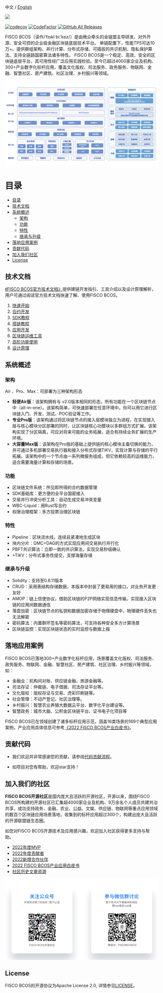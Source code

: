 中文 / [English](docs/README_EN1.md)

![](./docs/FISCO_BCOS_Logo.svg)

[![codecov](https://codecov.io/gh/FISCO-BCOS/FISCO-BCOS/branch/master/graph/badge.svg)](https://codecov.io/gh/FISCO-BCOS/FISCO-BCOS)
[![CodeFactor](https://www.codefactor.io/repository/github/fisco-bcos/FISCO-BCOS/badge)](https://www.codefactor.io/repository/github/fisco-bcos/FISCO-BCOS)
[![GitHub All Releases](https://img.shields.io/github/downloads/FISCO-BCOS/FISCO-BCOS/total.svg)](https://github.com/FISCO-BCOS/FISCO-BCOS)

FISCO BCOS（读作/ˈfɪskl  bi:ˈkɒz/）是由微众牵头的金链盟主导研发、对外开源、安全可控的企业级金融区块链底层技术平台。
单链配置下，性能TPS可达10万+。提供群组架构、并行计算、分布式存储、可插拔的共识机制、隐私保护算法、支持全链路国密算法诸多特性。
FISCO BCOS是一个稳定、高效、安全的区块链底层平台，其可用性经广泛应用实践检验。至今已超过4000家企业及机构、300+产业数字化标杆应用，覆盖文化版权、司法服务、政务服务、物联网、金融、智慧社区、房产建筑、社区治理、乡村振兴等领域。

![](./docs/Technical-Architecture.png)

# 目录
- [目录](#目录)
- [技术文档](#技术文档)
- [系统概述](#系统概述)
  - [架构](#架构)
  - [功能](#功能)
  - [特性](#特性)
  - [继承与升级](#继承与升级)
- [落地应用案例](#落地应用案例)
- [贡献代码](#贡献代码)
- [加入我们社区](#加入我们社区)
- [License](#License)

## 技术文档
[《FISCO BCOS官方技术文档》](https://fisco-bcos-doc.readthedocs.io/zh_CN/latest/index.html)提供建链开发指引、工具介绍以及设计原理解析，用户可通过阅读官方技术文档快速了解、使用FISCO BCOS。
1. [快速开始](https://fisco-bcos-doc.readthedocs.io/zh_CN/latest/docs/quick_start/hardware_requirements.html)
2. [合约开发](https://fisco-bcos-doc.readthedocs.io/zh_CN/latest/docs/contract_develop/solidity_develop.html)
3. [SDK教程](https://fisco-bcos-doc.readthedocs.io/zh_CN/latest/docs/sdk/index.html)
4. [搭链教程](https://fisco-bcos-doc.readthedocs.io/zh_CN/latest/docs/tutorial/air/index.html)
5. [应用开发](https://fisco-bcos-doc.readthedocs.io/zh_CN/latest/docs/develop/index.html)
6. [区块链运维工具](https://fisco-bcos-doc.readthedocs.io/zh_CN/latest/docs/operation_and_maintenance/build_chain.html)
7. [高阶功能使用](https://fisco-bcos-doc.readthedocs.io/zh_CN/latest/docs/advanced_function/safety.html)
8. [设计原理](https://fisco-bcos-doc.readthedocs.io/zh_CN/latest/docs/design/architecture.html)


## 系统概述

### 架构

Air 、Pro、Max：可部署为三种架构形态

- **轻便Air版**：该架构拥有与 v2.0版本相同的形态，所有功能在一个区块链节点中（all-in-one）。该架构简单，可快速部署在任意环境中。你可以用它进行区块链入门、开发、测试、POC验证等工作。
- **专业Pro版**：该架构通过将区块链节点的接入层模块独立为进程，在实现接入层与核心模块分区部署的同时，让区块链核心功模块以多群组方式扩展。该架构实现了分区隔离，可应对将来可能的业务拓展，适合有持续业务扩展的生产环境。
- **大容量Max版**：该架构在Pro版的基础上提供链的核心模块主备切换的能力，并可通过多机部署交易执行器和接入分布式存储TiKV，实现计算与存储的平行拓展。该架构中的一个节点由一系列微服务组成，但它依赖较高的运维能力，适合需要海量计算和存储的场景。

### 功能

- 区块链文件系统：所见即所得的合约数据管理
- SDK基础库：更方便的全平台国密接入
- 交易并行冲突分析工具：自动生成交易冲突变量
- WBC-Liquid：用Rust写合约
- 权限治理框架：多方投票治理区块链

### 特性

- Pipeline：区块流水线，连续且紧凑地生成区块
- 块内分片：DMC+DAG的方式实现应用间交易执行并行化
- PBFT共识算法：立即一致的共识算法，实现交易秒级确认
- +TiKV：分布式事务性提交，支撑海量存储

### 继承与升级

- Solidity：支持至0.8.11版本
- CRUD：采用表结构存储数据，本版本中封装了更易用的接口，对业务开发更友好
- AMOP：链上信使协议，借助区块链的P2P网络实现信息传输，实现接入区块链的应用间数据通信
- 落盘加密：区块链节点的私钥和数据加密存储于物理硬盘中，物理硬件丢失也无法解密
- 密码算法：内置群环签名等密码算法，可支持各种安全多方计算场景
- 区块链监控：实现区块链状态的实时监控与数据上报

## 落地应用案例

FISCO BCOS已落地300+产业数字化标杆应用，场景覆盖文化版权、司法服务、政务服务、物联网、金融、智慧社区、房产建筑、社区治理、乡村振兴等领域，如：

- 金融业：机构间对账、供应链金融、旅游金融等。
- 司法存证：仲裁链、电子借据、司法存证平台等。
- 文化版权：版权存证与交易、虎彩印刷链等。
- 社会管理：不动产登记、社区治理等。
- 乡村振兴：智慧农业养殖大数据云平台、数字化平台建设等。
- 智慧政务：城市大脑、公积金区块链平台、证书电子化项目等
  
FISCO BCOS已在领域创建了诸多标杆应用示范，涵盖16类场景的169个典型应用案例，产业应用具体信息可参考[《2022 FISCO BCOS产业白皮书》](https://mp.weixin.qq.com/s/hERIQbnkd_-uAMVRx7Q6WQ)。

## 贡献代码

- 我们欢迎并非常感谢您的贡献，请参阅[代码贡献流程](https://fisco-bcos-doc.readthedocs.io/zh_CN/latest/docs/community/pr.html#)。

- 如项目对您有帮助，欢迎star支持！

## 加入我们的社区

**FISCO BCOS开源社区**是国内庞大且活跃的开源社区，开源以来，围绕FISCO BCOS所构建的开源社区已汇集超4000家企业及机构、9万余名个人成员共建共治共享，成功支持政务、金融、农业、公益、文娱、供应链、物联网等重点应用领域的数百个区块链应用场景落地，收集到的标杆应用超过300个，构建出庞大且活跃的开源联盟链生态圈。

如您对FISCO BCOS开源技术及应用感兴趣，欢迎加入社区获得更多支持与帮助。
- [2022年度MVP](https://fisco-bcos-doc.readthedocs.io/zh_CN/latest/docs/community/MVP_list_new.html)
- [2022年度贡献者](https://fisco-bcos-doc.readthedocs.io/zh_CN/latest/docs/community/contributor_list_new.html)
- [2022新增合作伙伴](https://mp.weixin.qq.com/s/ES8ZpkfywKELv0DZZrG6eQ)
- [2022 FISCO BCOS产业应用白皮书](https://mp.weixin.qq.com/s/hERIQbnkd_-uAMVRx7Q6WQ)
- [社区历史文章资源](https://fisco-bcos-doc.readthedocs.io/zh_CN/latest/docs/articles/index.html)


![](https://raw.githubusercontent.com/FISCO-BCOS/LargeFiles/master/images/QR_image.png)

## License

FISCO BCOS的开源协议为Apache License 2.0, 详情参见[LICENSE](LICENSE)。
